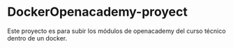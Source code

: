 # DockerOpenacademy-proyect
Este proyecto es para subir los módulos de openacademy del curso técnico dentro de un docker.
